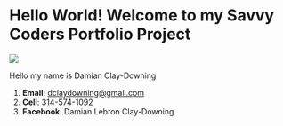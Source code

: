 
# Hello World! Welcome to my Savvy Coders Portfolio Project

![](https://media.licdn.com/dms/image/C4E03AQGqxiwI5dzglw/profile-displayphoto-shrink_200_200/0?e=1546473600&v=beta&t=cfvp1eTIxJJ4xGx7Lhp1REqY-KoyWnvPGkg9l6BUcko)

Hello my name is Damian Clay-Downing

1. **Email**: dclaydowning@gmail.com
2. **Cell**: 314-574-1092
3. **Facebook**: Damian Lebron Clay-Downing 